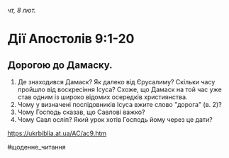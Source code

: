 
_чт, 8 лют._

# Дії Апостолів 9:1-20

## Дорогою до Дамаску.
1. Де знаходився Дамаск? Як далеко від Єрусалиму? Скільки часу пройшло від воскресіння Ісуса? Схоже, що Дамаск на той час уже став одним із широко відомих осередків християнства.
2. Чому у визначені послідовників Ісуса вжите слово "дорога" (в. 2)?
3. Чому Господь сказав, що Савлові важко?
4. Чому Савл осліп? Який урок хотів Господь йому через це дати?

https://ukrbiblia.at.ua/AC/ac9.htm 

#щоденне_читання
